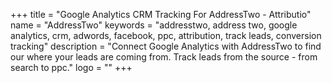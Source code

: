 +++
title = "Google Analytics CRM Tracking For AddressTwo - Attributio"
name = "AddressTwo"
keywords = "addresstwo, address two, google analytics, crm, adwords, facebook, ppc, attribution, track leads, conversion tracking"
description = "Connect Google Analytics with AddressTwo to find our where your leads are coming from. Track leads from the source - from search to ppc."
logo = ""
+++

